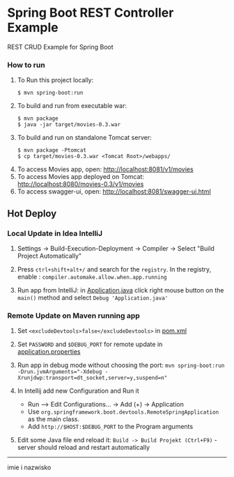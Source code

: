 # Spring Boot REST Controller Example
REST CRUD Example for Spring Boot 

### How to run
1. To Run this project locally:
    ```shell
    $ mvn spring-boot:run
    ```
1. To build and run from executable war:
    ```shell
    $ mvn package
    $ java -jar target/movies-0.3.war
    ```
1. To build and run on standalone Tomcat server:
    ```shell
    $ mvn package -Ptomcat
    $ cp target/movies-0.3.war <Tomcat Root>/webapps/
    ```
1. To access Movies app, open: <http://localhost:8081/v1/movies>
1. To access Movies app deployed on Tomcat: <http://localhost:8080/movies-0.3/v1/movies>
1. To access swagger-ui, open: <http://localhost:8081/swagger-ui.html>


## Hot Deploy

### Local Update in Idea IntelliJ
1. Settings -> Build-Execution-Deployment -> Compiler -> Select "Build Project Automatically"

1. Press `ctrl+shift+alt+/` and search for the `registry`. In the registry, enable : `compiler.automake.allow.when.app.running`

1. Run app from IntelliJ: in [Application.java](src/main/java/net/jwierzbo/rest/Application.java) click right mouse button on the `main()` method and select `Debug 'Application.java'`

### Remote Update on Maven running app
1. Set `<excludeDevtools>false</excludeDevtools>` in [pom.xml](pom.xml)

1. Set `PASSWORD` and `$DEBUG_PORT` for remote update in [application.properties](src/main/resources/application.properties)

1. Run app in debug mode without choosing the port: `mvn spring-boot:run -Drun.jvmArguments="-Xdebug -Xrunjdwp:transport=dt_socket,server=y,suspend=n"`

1. In Intellij add new Configuration and Run it
    * Run –> Edit Configurations… -> Add (+) -> Application
    * Use `org.springframework.boot.devtools.RemoteSpringApplication` as the main class.
    * Add `http://$HOST:$DEBUG_PORT` to the Program arguments

1. Edit some Java file end reload it: `Build -> Build Projekt (Ctrl+F9)` - server should reload and restart automatically

----
imie i nazwisko
